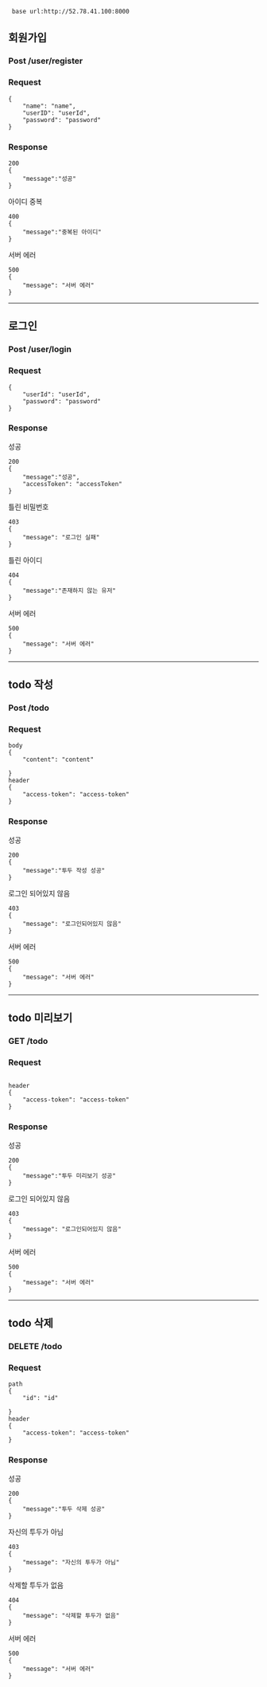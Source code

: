 ```
 base url:http://52.78.41.100:8000
```
## 회원가입

### Post /user/register

### Request

```
{
    "name": "name",
    "userID": "userId",
    "password": "password"
}
```

### Response

```
200
{
    "message":"성공"
}
```

아이디 중복

```
400
{
    "message":"중복된 아이디"
}
```

서버 에러

```
500
{
    "message": "서버 에러"
}
```

---

## 로그인

### Post /user/login

### Request

```
{
    "userId": "userId",
    "password": "password"
}
```

### Response

성공

```
200
{
    "message":"성공",
    "accessToken": "accessToken"
}
```
틀린 비밀번호 
```
403
{
    "message": "로그인 실패"
} 
```
틀린 아이디

```
404
{
    "message":"존재하지 않는 유저"
}
```

서버 에러

```
500
{
    "message": "서버 에러"
}
```

---

## todo 작성

### Post /todo

### Request

```
body
{
    "content": "content"
    
}
header
{
    "access-token": "access-token"
}
```

### Response

성공

```
200
{
    "message":"투두 작성 성공"
}
```
로그인 되어있지 않음 
```
403
{
    "message": "로그인되어있지 않음"
} 
```


서버 에러

```
500
{
    "message": "서버 에러"
}
```

---

## todo 미리보기

### GET /todo

### Request

```

header
{
    "access-token": "access-token"
}
```

### Response

성공

```
200
{
    "message":"투두 미리보기 성공"
}
```
로그인 되어있지 않음 
```
403
{
    "message": "로그인되어있지 않음"
} 
```


서버 에러

```
500
{
    "message": "서버 에러"
}
```
---
## todo 삭제

### DELETE /todo

### Request

```
path
{
    "id": "id"
    
}
header
{
    "access-token": "access-token"
}
```

### Response

성공

```
200
{
    "message":"투두 삭제 성공"
}
```
자신의 투두가 아님
```
403
{
    "message": "자신의 투두가 아님"
} 
```

삭제할 투두가 없음

```
404
{
    "message": "삭제할 투두가 없음"
}
```


서버 에러

```
500
{
    "message": "서버 에러"
}
```





